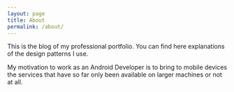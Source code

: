 ```yaml
---
layout: page
title: About
permalink: /about/
---
```


This is the blog of my professional portfolio. You can find here explanations of the design patterns I use.

My motivation to work as an Android Developer is to bring to mobile devices the services that have so far only been available on larger machines or not at all.
